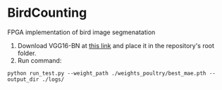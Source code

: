 # BirdCounting

FPGA implementation of bird image segmenatation

1. Download VGG16-BN at [this link](https://download.pytorch.org/models/vgg16_bn-6c64b313.pth) and place it in the repository's root folder.
2. Run command: 

```
python run_test.py --weight_path ./weights_poultry/best_mae.pth --output_dir ./logs/
```

